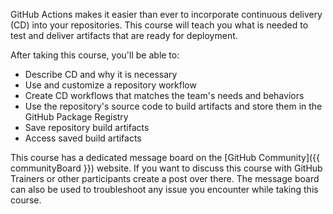 GitHub Actions makes it easier than ever to incorporate continuous delivery (CD) into your repositories.  This course will teach you what is needed to test and deliver artifacts that are ready for deployment.

After taking this course, you'll be able to:

- Describe CD and why it is necessary
- Use and customize a repository workflow
- Create CD workflows that matches the team's needs and behaviors
- Use the repository's source code to build artifacts and store them in the GitHub Package Registry
- Save repository build artifacts
- Access saved build artifacts

This course has a dedicated message board on the [GitHub Community]({{ communityBoard }}) website. If you want to discuss this course with GitHub Trainers or other participants create a post over there. The message board can also be used to troubleshoot any issue you encounter while taking this course.

